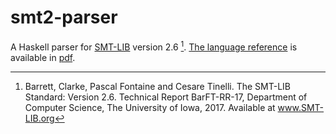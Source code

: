 # smt2-parser

A Haskell parser for [SMT-LIB](http://smtlib.cs.uiowa.edu/) version 2.6 [^1]. [The language reference](http://smtlib.cs.uiowa.edu/language.shtml) is available in [pdf](http://smtlib.cs.uiowa.edu/papers/smt-lib-reference-v2.6-r2017-07-18.pdf).

[^1]: Barrett, Clarke, Pascal Fontaine and Cesare Tinelli. The SMT-LIB Standard: Version 2.6. Technical Report BarFT-RR-17, Department of Computer Science, The University of Iowa, 2017. Available at www.SMT-LIB.org

